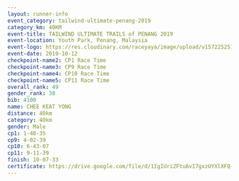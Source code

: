 ```yaml
---
layout: runner-info 
event_category: tailwind-ultimate-penang-2019 
category_km: 40KM 
event-title: TAILWIND ULTIMATE TRAILS of PENANG 2019 
event-location: Youth Park, Penang, Malaysia 
event-logo: https://res.cloudinary.com/raceyaya/image/upload/v1572252513/logo/utop-2019_h9tzys.jpg 
event-date: 2019-10-12 
checkpoint-name2: CP1 Race Time 
checkpoint-name3: CP9 Race Time 
checkpoint-name4: CP10 Race Time 
checkpoint-name5: CP11 Race Time 
overall_rank: 49
gender_rank: 38
bib: 4100
name: CHEE KEAT YONG
distance: 40km
category: 40km
gender: Male
cp1: 1-48-35
cp9: 4-02-39
cp10: 6-43-07
cp11: 9-11-39
finish: 10-07-33
certificate: https://drive.google.com/file/d/1IgIUriZFtu6vI7gxzUYXlXFQ-WHOAnzK/view?usp=sharing
---
```

